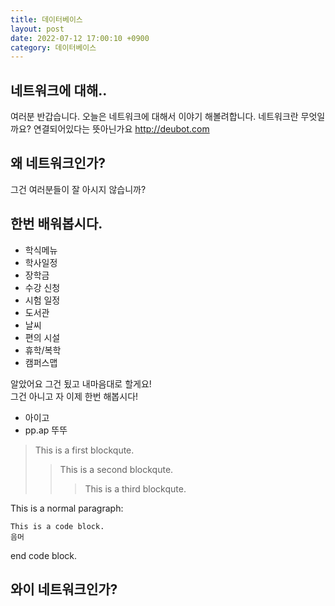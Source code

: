 ```yaml
---
title: 데이터베이스
layout: post
date: 2022-07-12 17:00:10 +0900
category: 데이터베이스
---
```


## 네트워크에 대해..
여러분 반갑습니다. 오늘은 네트워크에 대해서 이야기 해볼려합니다. 네트워크란 무엇일까요? 연결되어있다는 뜻아닌가요
http://deubot.com


## 왜 네트워크인가?
그건 여러분들이 잘 아시지 않습니까?

## 한번 배워봅시다.

+ 학식메뉴
+ 학사일정
+ 장학금
+ 수강 신청
+ 시험 일정
+ 도서관
+ 날씨
+ 편의 시설
+ 휴학/복학
+ 캠퍼스맵

알았어요 그건 됬고 내마음대로 할게요!   
그건 아니고 자 이제 한번 해봅시다!
+ 아이고
+ pp.ap 뚜뚜      
> This is a first blockqute.
>> This is a second blockqute.
>>> This is a third blockqute.

This is a normal paragraph:

    This is a code block.
    음머
end code block.

## 와이 네트워크인가?